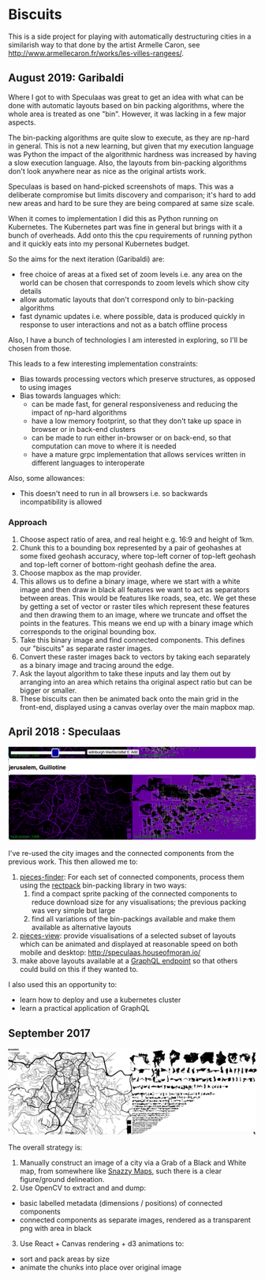 # Biscuits

This is a side project for playing with automatically destructuring 
cities in a similarish way to that done by the artist Armelle Caron,
see http://www.armellecaron.fr/works/les-villes-rangees/.

## August 2019: Garibaldi

Where I got to with Speculaas was great to get an idea with what can be done with automatic layouts based
on bin packing algorithms, where the whole area is treated as one "bin". However, it was lacking in a
few major aspects.

The bin-packing algorithms are quite slow to execute, as they are np-hard in general. This is not a new
learning, but given that my execution language was Python the impact of the algorithmic hardness was
increased by having a slow execution language. Also, the layouts from bin-packing algorithms don't look
anywhere near as nice as the original artists work.

Speculaas is based on hand-picked screenshots of maps. This was a deliberate compromise but
limits discovery and comparison; it's hard to add new areas and hard to be sure they are being compared at
same size scale.

When it comes to implementation I did this as Python running on Kubernetes. The Kubernetes part was fine in
general but brings with it a bunch of overheads. Add onto this the cpu requirements of running python and it
quickly eats into my personal Kubernetes budget.

So the aims for the next iteration (Garibaldi) are:
- free choice of areas at a fixed set of zoom levels i.e. any area on the world can be chosen that corresponds
to zoom levels which show city details
- allow automatic layouts that don't correspond only to bin-packing algorithms
- fast dynamic updates i.e. where possible, data is produced quickly in response to user interactions and
not as a batch offline process

Also, I have a bunch of technologies I am interested in exploring, so I'll be chosen from those.

This leads to a few interesting implementation constraints:
- Bias towards processing vectors which preserve structures, as opposed to using images
- Bias towards languages which:
  - can be made fast, for general responsiveness and reducing the impact of np-hard algorithms
  - have a low memory footprint, so that they don't take up space in browser or in back-end clusters
  - can be made to run either in-browser or on back-end, so that computation can move to where it is needed
  - have a mature grpc implementation that allows services written in different languages to interoperate

Also, some allowances:
- This doesn't need to run in all browsers i.e. so backwards incompatibility is allowed

### Approach

1. Choose aspect ratio of area, and real height e.g. 16:9 and height of 1km.
2. Chunk this to a bounding box represented by a pair of geohashes at some fixed geohash accuracy, where top-left corner of top-left geohash and top-left corner of bottom-right geohash define the area.
3. Choose mapbox as the map provider.
4. This allows us to define a binary image, where we start with a white image and then draw in black all features we want to act as separators between areas. This would be features like roads, sea, etc. We get these by getting a set of vector or raster tiles which represent these features and then drawing them to an image, where we truncate and offset the points in the features. This means we end up with a binary image which corresponds to the original bounding box.
5. Take this binary image and find connected components. This defines our "biscuits" as separate raster images.
6. Convert these raster images back to vectors by taking each separately as a binary image and tracing around the edge.
7. Ask the layout algorithm to take these inputs and lay them out by arranging into an area which retains tha original aspect ratio but can be bigger or smaller.
8. These biscuits can then be animated back onto the main grid in the front-end, displayed using a canvas overlay over the main mapbox map.

## April 2018 : Speculaas

<a href="https://youtu.be/6DsjwTlskkM"><img src="public/apr2018.jerusalem.png" /></a>

I've re-used the city images and the connected components from the previous work. This then allowed me to:

1. [pieces-finder](speculaas/pieces-finder): For each set of connected components, process
them using the [rectpack](https://github.com/secnot/rectpack) bin-packing library in two ways:
    1. find a compact sprite packing of the connected components to reduce download size for any
    visualisations; the previous packing was very simple but large
    2. find all variations of the bin-packings available and make them available as alternative layouts
2. [pieces-view](speculaas/pieces-view): provide visualisations of a selected subset of layouts which can
be animated and displayed at reasonable speed on both mobile and desktop: http://speculaas.houseofmoran.io/
3. make above layouts available at a [GraphQL endpoint](http://speculaas.houseofmoran.io/graphql) so that
others could build on this if they wanted to.

I also used this an opportunity to:
* learn how to deploy and use a kubernetes cluster
* learn a practical application of GraphQL

## September 2017

<img src="public/sept2017.jerusalem.png" />

The overall strategy is:
1. Manually construct an image of a city via a Grab of a Black and White
map, from somewhere like [Snazzy Maps](https://snazzymaps.com/style/8007/black-and-white-without-labels),
such there is a clear figure/ground delineation.
2. Use OpenCV to extract and and dump:
  * basic labelled metadata (dimensions / positions) of connected components
  * connected components as separate images, rendered as a transparent png
  with area in black
3. Use React + Canvas rendering + d3 animations to:
  * sort and pack areas by size
  * animate the chunks into place over original image

